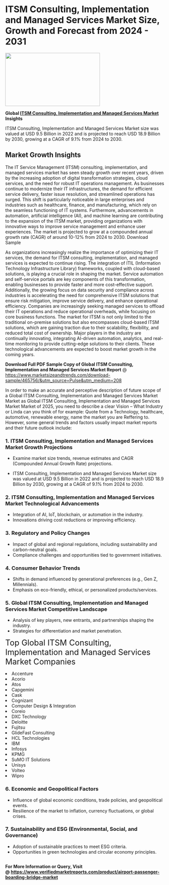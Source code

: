 <H1>ITSM Consulting, Implementation and Managed Services Market Size, Growth and Forecast from 2024 - 2031</H1><img class="aligncenter size-medium wp-image-584254" src="https://thirdeyenews.in/wp-content/uploads/2024/09/Global-Market-Research-300x168.jpeg" alt="" width="300" height="168" /><p><strong>Global&nbsp;<a href="https://www.marketsizeandtrends.com/download-sample/465756/&amp;utm_source=Pulse&amp;utm_medium=208">ITSM Consulting, Implementation and Managed Services Market</a> Insights</strong></p><p>ITSM Consulting, Implementation and Managed Services Market size was valued at USD 9.5 Billion in 2022 and is projected to reach USD 18.9 Billion by 2030, growing at a CAGR of 9.1% from 2024 to 2030.</p><p><h2>Market Growth Insights</h2> <p>The IT Service Management (ITSM) consulting, implementation, and managed services market has seen steady growth over recent years, driven by the increasing adoption of digital transformation strategies, cloud services, and the need for robust IT operations management. As businesses continue to modernize their IT infrastructures, the demand for efficient service delivery, faster issue resolution, and streamlined operations has surged. This shift is particularly noticeable in large enterprises and industries such as healthcare, finance, and manufacturing, which rely on the seamless functioning of IT systems. Furthermore, advancements in automation, artificial intelligence (AI), and machine learning are contributing to the expansion of the ITSM market, providing organizations with innovative ways to improve service management and enhance user experiences. The market is projected to grow at a compounded annual growth rate (CAGR) of around 10-12% from 2024 to 2030. Download Sample</p> <p>As organizations increasingly realize the importance of optimizing their IT services, the demand for ITSM consulting, implementation, and managed services is expected to continue rising. The integration of ITIL (Information Technology Infrastructure Library) frameworks, coupled with cloud-based solutions, is playing a crucial role in shaping the market. Service automation and self-service portals are key components of this transformation, enabling businesses to provide faster and more cost-effective support. Additionally, the growing focus on data security and compliance across industries is accelerating the need for comprehensive ITSM solutions that ensure risk mitigation, improve service delivery, and enhance operational efficiency. Companies are increasingly seeking managed services to offload their IT operations and reduce operational overheads, while focusing on core business functions. The market for ITSM is not only limited to the traditional on-premise solutions but also encompasses cloud-based ITSM solutions, which are gaining traction due to their scalability, flexibility, and reduced total cost of ownership. Major players in the industry are continually innovating, integrating AI-driven automation, analytics, and real-time monitoring to provide cutting-edge solutions to their clients. These technological advancements are expected to boost market growth in the coming years. </p><p><span class=""><strong>Download Full PDF Sample Copy of Global ITSM Consulting, Implementation and Managed Services Market Report</strong> @ <a href="https://www.marketsizeandtrends.com/download-sample/465756/&amp;utm_source=Pulse&amp;utm_medium=208" target="_blank">https://www.marketsizeandtrends.com/download-sample/465756/&amp;utm_source=Pulse&amp;utm_medium=208</a></span></p><p>In order to make an accurate and perceptive description of future scope of a Global&nbsp;ITSM Consulting, Implementation and Managed Services Market Market as Global&nbsp;ITSM Consulting, Implementation and Managed Services Market Market of 2025, you need to describe a clear Vision &ndash; What Industry or Linda can you think of for example: Quote from a Technology, healthcare, automotive, renewable energy, name the market you are Reffering to. However, some general trends and factors usually impact market reports and their future outlook include:</p><h3>1.&nbsp;<strong>ITSM Consulting, Implementation and Managed Services Market Growth Projections</strong></h3><ul><li>Examine market size trends, revenue estimates and CAGR (Compounded Annual Growth Rate) projections.</li><li><p>ITSM Consulting, Implementation and Managed Services Market size was valued at USD 9.5 Billion in 2022 and is projected to reach USD 18.9 Billion by 2030, growing at a CAGR of 9.1% from 2024 to 2030.</p></li></ul><h3>2.&nbsp;<strong>ITSM Consulting, Implementation and Managed Services Market Technological Advancements</strong></h3><ul><li>Integration of AI, IoT, blockchain, or automation in the industry.</li><li>Innovations driving cost reductions or improving efficiency.</li></ul><h3>3.&nbsp;<strong>Regulatory and Policy Changes</strong></h3><ul><li>Impact of global and regional regulations, including sustainability and carbon-neutral goals.</li><li>Compliance challenges and opportunities tied to government initiatives.</li></ul><h3>4.&nbsp;<strong>Consumer Behavior Trends</strong></h3><ul><li>Shifts in demand influenced by generational preferences (e.g., Gen Z, Millennials).</li><li>Emphasis on eco-friendly, ethical, or personalized products/services.</li></ul><h3>5.&nbsp;<strong>Global ITSM Consulting, Implementation and Managed Services Market Competitive Landscape</strong></h3><ul><li>Analysis of key players, new entrants, and partnerships shaping the industry.</li><li>Strategies for differentiation and market penetration.</li></ul><p data-pm-slice="1 1 []"><span style="color: inherit; font-family: inherit; font-size: 25px;">Top Global ITSM Consulting, Implementation and Managed Services Market Companies</span></p><div class="" data-test-id=""><p><li>Accenture</li><li> Acorio</li><li> Atos</li><li> Capgemini</li><li> Cask</li><li> Cognizant</li><li> Computer Design & Integration</li><li> Coreio</li><li> DXC Technology</li><li> Deloitte</li><li> Fujitsu</li><li> GlideFast Consulting</li><li> HCL Technologies</li><li> IBM</li><li> Infosys</li><li> KPMG</li><li> SuMO IT Solutions</li><li> Unisys</li><li> Volteo</li><li> Wipro</li></p></div><h3>6.&nbsp;<strong>Economic and Geopolitical Factors</strong></h3><ul><li>Influence of global economic conditions, trade policies, and geopolitical events.</li><li>Resilience of the market to inflation, currency fluctuations, or global crises.</li></ul><h3>7.&nbsp;<strong>Sustainability and ESG (Environmental, Social, and Governance)</strong></h3><ul><li>Adoption of sustainable practices to meet ESG criteria.</li><li>Opportunities in green technologies and circular economy principles.</li></ul><h2><strong style="font-size: 14px;">For More Information or Query, Visit @&nbsp;</strong><a style="background-color: #ffffff; font-size: 14px;" href="https://www.marketsizeandtrends.com/report/itsm-consulting-implementation-and-managed-services-market/" target="_blank">https://www.verifiedmarketreports.com/product/airport-passenger-boarding-bridge-market</a></h2>
